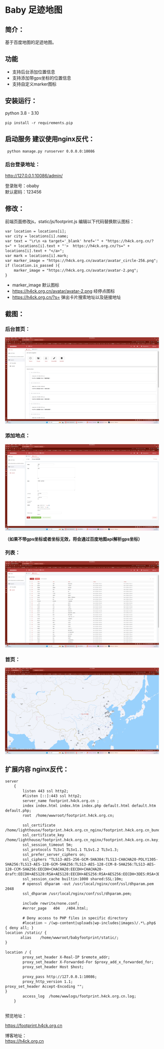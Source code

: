 # Baby 足迹地图  


## 简介：  
基于百度地图的足迹地图。

## 功能  
* 支持后台添加位置信息
* 支持添加带gps坐标的位置信息  
* 支持自定义marker图标  


## 安装运行：  
python 3.8 - 3.10   
  
`pip install -r requirements.pip`  

## 启动服务 建议使用nginx反代：  
` python manage.py runserver 0.0.0.0:10086`  

  
### 后台登录地址：  
http://127.0.0.1:10086/admin/  


登录账号：obaby  
默认密码：123456   


## 修改：
前端页面修改js，static/js/footprint.js 编辑以下代码替换默认图标：  

```
var location = locations[i];
var city = locations[i].name;
var text = "\r\n <a target='_blank' href='" + "https://h4ck.org.cn/?s=" + locations[i].text + "'>  https://h4ck.org.cn/?s=" + locations[i].text + "</a>";
var mark = locations[i].mark;
var marker_image = "https://h4ck.org.cn/avatar/avatar_circle-256.png";
if (location.is_passed ){
    marker_image = "https://h4ck.org.cn/avatar/avatar-2.png";
}
```  
* marker_image 默认图标  
* https://h4ck.org.cn/avatar/avatar-2.png 经停点图标
* https://h4ck.org.cn/?s= 弹出卡片搜索地址以及链接地址  

## 截图：  

### 后台首页： 
![admin](screenshots/admin.png)  

### 添加地点：
![add](screenshots/add.png)  

**（如果不带gps坐标或者坐标无效，将会通过百度地图api解析gps坐标）**

### 列表：  
![list](screenshots/list.png)

### 首页：
![首页](screenshots/home.png)  


## 扩展内容 nginx反代： 

```
server
    {
        listen 443 ssl http2;
        #listen [::]:443 ssl http2;
        server_name footprint.h4ck.org.cn ;
        index index.html index.htm index.php default.html default.htm default.php;
        root  /home/wwwroot/footprint.h4ck.org.cn;

        ssl_certificate /home/lighthouse/footprint.h4ck.org.cn_nginx/footprint.h4ck.org.cn_bundle.pem;
        ssl_certificate_key /home/lighthouse/footprint.h4ck.org.cn_nginx/footprint.h4ck.org.cn.key;
        ssl_session_timeout 5m;
        ssl_protocols TLSv1 TLSv1.1 TLSv1.2 TLSv1.3;
        ssl_prefer_server_ciphers on;
        ssl_ciphers "TLS13-AES-256-GCM-SHA384:TLS13-CHACHA20-POLY1305-SHA256:TLS13-AES-128-GCM-SHA256:TLS13-AES-128-CCM-8-SHA256:TLS13-AES-128-CCM-SHA256:EECDH+CHACHA20:EECDH+CHACHA20-draft:EECDH+AES128:RSA+AES128:EECDH+AES256:RSA+AES256:EECDH+3DES:RSA+3DES:!MD5";
        ssl_session_cache builtin:1000 shared:SSL:10m;
        # openssl dhparam -out /usr/local/nginx/conf/ssl/dhparam.pem 2048
        ssl_dhparam /usr/local/nginx/conf/ssl/dhparam.pem;

        include rewrite/none.conf;
        #error_page   404   /404.html;

        # Deny access to PHP files in specific directory
        #location ~ /(wp-content|uploads|wp-includes|images)/.*\.php$ { deny all; }
location /static/ {
       alias    /home/wwwroot/babyfootprint/static/;
}

location / {
        proxy_set_header X-Real-IP $remote_addr;
        proxy_set_header X-Forwarded-For $proxy_add_x_forwarded_for;
        proxy_set_header Host $host;

        proxy_pass http://127.0.0.1:10086;
        proxy_http_version 1.1;
proxy_set_header Accept-Encoding "";
}
        access_log  /home/wwwlogs/footprint.h4ck.org.cn.log;
    }
                    
```

预览地址：  

<a href="https://footprint.h4ck.org.cn" target="_blank">https://footprint.h4ck.org.cn</a>

博客地址：  
<a href="https://h4ck.org.cn" target="_blank">https://h4ck.org.cn</a>


 